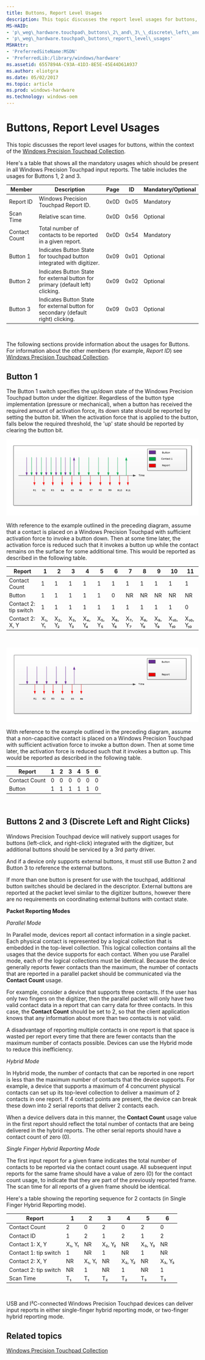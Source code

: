 ```yaml
---
title: Buttons, Report Level Usages
description: This topic discusses the report level usages for buttons, within the context of the Windows Precision Touchpad Collection.
MS-HAID:
- 'p\_weg\_hardware.touchpad\_buttons\_2\_and\_3\_\_discrete\_left\_and\_right\_clicks\_'
- 'p\_weg\_hardware.touchpad\_buttons\_report\_level\_usages'
MSHAttr:
- 'PreferredSiteName:MSDN'
- 'PreferredLib:/library/windows/hardware'
ms.assetid: 6557894A-C93A-41D3-8E5E-45E44D61A937
ms.author: eliotgra
ms.date: 05/02/2017
ms.topic: article
ms.prod: windows-hardware
ms.technology: windows-oem
---
```


# Buttons, Report Level Usages


This topic discusses the report level usages for buttons, within the context of the [Windows Precision Touchpad Collection](touchpad-windows-precision-touchpad-collection.md).

Here's a table that shows all the mandatory usages which should be present in all Windows Precision Touchpad input reports. The table includes the usages for Buttons 1, 2 and 3.

| Member        | Description                                                                        | Page | ID   | Mandatory/Optional |
|---------------|------------------------------------------------------------------------------------|------|------|--------------------|
| Report ID     | Windows Precision Touchpad Report ID.                                              | 0x0D | 0x05 | Mandatory          |
| Scan Time     | Relative scan time.                                                                | 0x0D | 0x56 | Optional           |
| Contact Count | Total number of contacts to be reported in a given report.                         | 0x0D | 0x54 | Mandatory          |
| Button 1      | Indicates Button State for touchpad button integrated with digitizer.              | 0x09 | 0x01 | Optional           |
| Button 2      | Indicates Button State for external button for primary (default left) clicking.    | 0x09 | 0x02 | Optional           |
| Button 3      | Indicates Button State for external button for secondary (default right) clicking. | 0x09 | 0x03 | Optional           |

 

The following sections provide information about the usages for Buttons. For information about the other members (for example, *Report ID*) see [Windows Precision Touchpad Collection](touchpad-windows-precision-touchpad-collection.md).

## Button 1


The Button 1 switch specifies the up/down state of the Windows Precision Touchpad button under the digitizer. Regardless of the button type implementation (pressure or mechanical), when a button has received the required amount of activation force, its down state should be reported by setting the button bit. When the activation force that is applied to the button, falls below the required threshold, the 'up' state should be reported by clearing the button bit.

![diagram showing a contact placed on a windows precision touchpad, with sufficient force to invoke a button-down. the contact's down force is later reduced enough to invoke a button-up, while the contact is still on the digitizer surface.](../images/precision-img-condownup.png)

With reference to the example outlined in the preceding diagram, assume that a contact is placed on a Windows Precision Touchpad with sufficient activation force to invoke a button down. Then at some time later, the activation force is reduced such that it invokes a button up while the contact remains on the surface for some additional time. This would be reported as described in the following table.

| Report                | 1      | 2      | 3      | 4      | 5      | 6      | 7      | 8      | 9      | 10       | 11       |
|-----------------------|--------|--------|--------|--------|--------|--------|--------|--------|--------|----------|----------|
| Contact Count         | 1      | 1      | 1      | 1      | 1      | 1      | 1      | 1      | 1      | 1        | 1        |
| Button                | 1      | 1      | 1      | 1      | 1      | 0      | NR     | NR     | NR     | NR       | NR       |
| Contact 2: tip switch | 1      | 1      | 1      | 1      | 1      | 1      | 1      | 1      | 1      | 1        | 0        |
| Contact 2: X, Y       | X₁, Y₁ | X₂, Y₂ | X₃, Y₃ | X₄, Y₄ | X₅, Y₅ | X₆, Y₆ | X₇, Y₇ | X₈, Y₈ | X₉, Y₉ | X₁₀, Y₁₀ | X₁₀, Y₁₀ |

 

![diagram showing a non-capacitive contact that is placed on a windows precision touchpad with sufficient activation force to invoke a button down. the activation force is later reduced, such that it invokes a button up.](../images/precision-img-btndownup.png)

With reference to the example outlined in the preceding diagram, assume that a non-capacitive contact is placed on a Windows Precision Touchpad with sufficient activation force to invoke a button down. Then at some time later, the activation force is reduced such that it invokes a button up. This would be reported as described in the following table.

| Report        | 1   | 2   | 3   | 4   | 5   | 6   |
|---------------|-----|-----|-----|-----|-----|-----|
| Contact Count | 0   | 0   | 0   | 0   | 0   | 0   |
| Button        | 1   | 1   | 1   | 1   | 1   | 0   |

 

## Buttons 2 and 3 (Discrete Left and Right Clicks)


Windows Precision Touchpad device will natively support usages for buttons (left-click, and right-click) integrated with the digitizer, but additional buttons should be serviced by a 3rd party driver.

And if a device only supports external buttons, it must still use Button 2 and Button 3 to reference the external buttons.

If more than one button is present for use with the touchpad, additional button switches should be declared in the descriptor. External buttons are reported at the packet level similar to the digitizer buttons, however there are no requirements on coordinating external buttons with contact state.

**Packet Reporting Modes**

*Parallel Mode*

In Parallel mode, devices report all contact information in a single packet. Each physical contact is represented by a logical collection that is embedded in the top-level collection. This logical collection contains all the usages that the device supports for each contact. When you use Parallel mode, each of the logical collections must be identical. Because the device generally reports fewer contacts than the maximum, the number of contacts that are reported in a parallel packet should be communicated via the **Contact Count** usage.

For example, consider a device that supports three contacts. If the user has only two fingers on the digitizer, then the parallel packet will only have two valid contact data in a report that can carry data for three contacts. In this case, the **Contact Count** should be set to 2, so that the client application knows that any information about more than two contacts is not valid.

A disadvantage of reporting multiple contacts in one report is that space is wasted per report every time that there are fewer contacts than the maximum number of contacts possible. Devices can use the Hybrid mode to reduce this inefficiency.

*Hybrid Mode*

In Hybrid mode, the number of contacts that can be reported in one report is less than the maximum number of contacts that the device supports. For example, a device that supports a maximum of 4 concurrent physical contacts can set up its top-level collection to deliver a maximum of 2 contacts in one report. If 4 contact points are present, the device can break these down into 2 serial reports that deliver 2 contacts each.

When a device delivers data in this manner, the **Contact Count** usage value in the first report should reflect the total number of contacts that are being delivered in the hybrid reports. The other serial reports should have a contact count of zero (0).

*Single Finger Hybrid Reporting Mode*

The first input report for a given frame indicates the total number of contacts to be reported via the contact count usage. All subsequent input reports for the same frame should have a value of zero (0) for the contact count usage, to indicate that they are part of the previously reported frame. The scan time for all reports of a given frame should be identical.

Here's a table showing the reporting sequence for 2 contacts (in Single Finger Hybrid Reporting mode).

| Report                | 1      | 2      | 3      | 4      | 5      | 6      |
|-----------------------|--------|--------|--------|--------|--------|--------|
| Contact Count         | 2      | 0      | 2      | 0      | 2      | 0      |
| Contact ID            | 1      | 2      | 1      | 2      | 1      | 2      |
| Contact 1: X, Y       | X₁, Y₁ | NR     | X₂, Y₂ | NR     | X₃, Y₃ | NR     |
| Contact 1: tip switch | 1      | NR     | 1      | NR     | 1      | NR     |
| Contact 2: X, Y       | NR     | X₁, Y₁ | NR     | X₂, Y₂ | NR     | X₃, Y₃ |
| Contact 2: tip switch | NR     | 1      | NR     | 1      | NR     | 1      |
| Scan Time             | T₁     | T₁     | T₂     | T₂     | T₃     | T₃     |

 

USB and I²C-connected Windows Precision Touchpad devices can deliver input reports in either single-finger hybrid reporting mode, or two-finger hybrid reporting mode.

## Related topics


[Windows Precision Touchpad Collection](touchpad-windows-precision-touchpad-collection.md)

 

 







